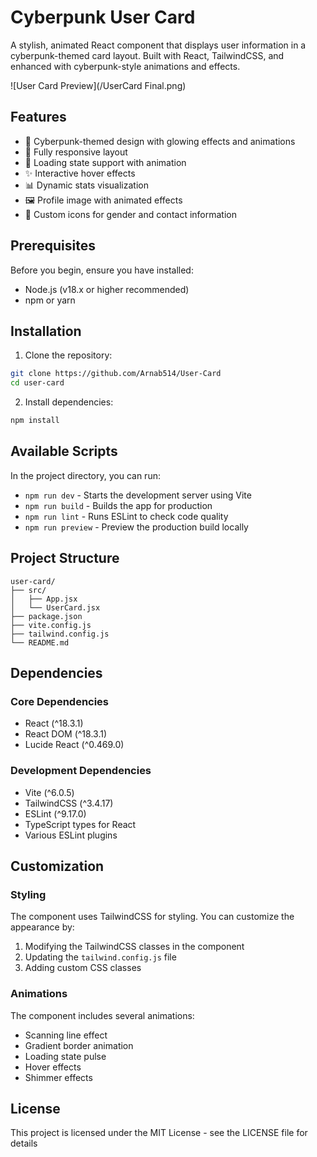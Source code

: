 # Cyberpunk User Card

A stylish, animated React component that displays user information in a cyberpunk-themed card layout. Built with React, TailwindCSS, and enhanced with cyberpunk-style animations and effects.

![User Card Preview](/UserCard Final.png)

## Features

- 🎨 Cyberpunk-themed design with glowing effects and animations
- 📱 Fully responsive layout
- 🔄 Loading state support with animation
- ✨ Interactive hover effects
- 📊 Dynamic stats visualization
- 🖼️ Profile image with animated effects
- 🎯 Custom icons for gender and contact information

## Prerequisites

Before you begin, ensure you have installed:
- Node.js (v18.x or higher recommended)
- npm or yarn

## Installation

1. Clone the repository:
```bash
git clone https://github.com/Arnab514/User-Card
cd user-card
```

2. Install dependencies:
```bash
npm install
```

## Available Scripts

In the project directory, you can run:

- `npm run dev` - Starts the development server using Vite
- `npm run build` - Builds the app for production
- `npm run lint` - Runs ESLint to check code quality
- `npm run preview` - Preview the production build locally

## Project Structure

```
user-card/
├── src/
│   ├── App.jsx
│   └── UserCard.jsx
├── package.json
├── vite.config.js
├── tailwind.config.js
└── README.md
```

## Dependencies

### Core Dependencies
- React (^18.3.1)
- React DOM (^18.3.1)
- Lucide React (^0.469.0)

### Development Dependencies
- Vite (^6.0.5)
- TailwindCSS (^3.4.17)
- ESLint (^9.17.0)
- TypeScript types for React
- Various ESLint plugins

## Customization

### Styling

The component uses TailwindCSS for styling. You can customize the appearance by:

1. Modifying the TailwindCSS classes in the component
2. Updating the `tailwind.config.js` file
3. Adding custom CSS classes

### Animations

The component includes several animations:
- Scanning line effect
- Gradient border animation
- Loading state pulse
- Hover effects
- Shimmer effects

## License

This project is licensed under the MIT License - see the LICENSE file for details
